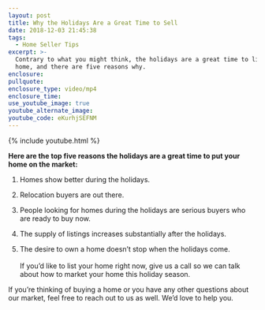 ```yaml
---
layout: post
title: Why the Holidays Are a Great Time to Sell
date: 2018-12-03 21:45:38
tags:
  - Home Seller Tips
excerpt: >-
  Contrary to what you might think, the holidays are a great time to list your
  home, and there are five reasons why.
enclosure:
pullquote:
enclosure_type: video/mp4
enclosure_time:
use_youtube_image: true
youtube_alternate_image:
youtube_code: eKurhjSEFNM
---
```


{% include youtube.html %}

**Here are the top five reasons the holidays are a great time to put your home on the market:**

1. Homes show better during the holidays.

2. Relocation buyers are out there.

3. People looking for homes during the holidays are serious buyers who are ready to buy now.

4. The supply of listings increases substantially after the holidays.

5. The desire to own a home doesn’t stop when the holidays come.<br><br>If you’d like to list your home right now, give us a call so we can talk about how to market your home this holiday season.

If you’re thinking of buying a home or you have any other questions about our market, feel free to reach out to us as well. We’d love to help you.

&nbsp;